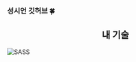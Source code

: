 ### 성시언 깃허브 🍀

<div style="text-align: center"><h2>내 기술</h2></div>
<img alt="SASS" src ="https://img.shields.io/badge/HTML5-E34F26.svg?&style=for-the-badge&logo=HTML5&logoColor=white"/>
